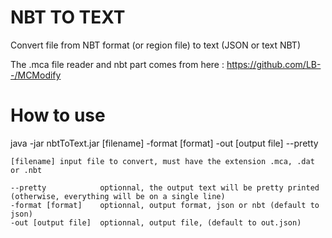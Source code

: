 # NBT TO TEXT

Convert file from NBT format (or region file) to text (JSON or text NBT)

The .mca file reader and nbt part comes from here :
    https://github.com/LB--/MCModify


# How to use

java -jar nbtToText.jar [filename] -format [format] -out [output file] --pretty

    [filename] input file to convert, must have the extension .mca, .dat or .nbt

    --pretty            optionnal, the output text will be pretty printed (otherwise, everything will be on a single line)
    -format [format]    optionnal, output format, json or nbt (default to json)
    -out [output file]  optionnal, output file, (default to out.json)
